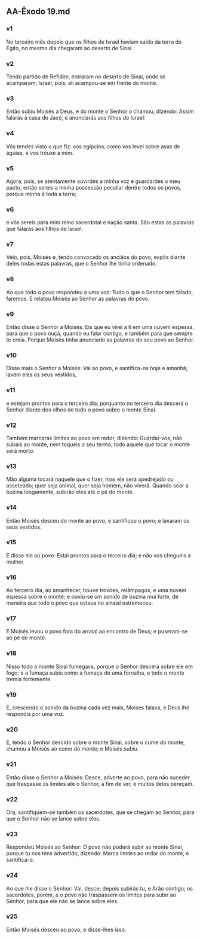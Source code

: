 ## AA-Êxodo 19.md
### v1
 No terceiro mês depois que os filhos de Israel haviam saído da terra do Egito, no mesmo dia chegaram ao deserto de Sinai.
### v2
 Tendo partido de Refidim, entraram no deserto de Sinai, onde se acamparam; Israel, pois, ali acampou-se em frente do monte.
### v3
 Então subiu Moisés a Deus, e do monte o Senhor o chamou, dizendo: Assim falarás à casa de Jacó, e anunciarás aos filhos de Israel:
### v4
 Vós tendes visto o que fiz: aos egípcios, como vos levei sobre asas de águias, e vos trouxe a mim.
### v5
 Agora, pois, se atentamente ouvirdes a minha voz e guardardes o meu pacto, então sereis a minha possessão peculiar dentre todos os povos, porque minha é toda a terra;
### v6
 e vós sereis para mim reino sacerdotal e nação santa. São estas as palavras que falarás aos filhos de Israel.
### v7
 Veio, pois, Moisés e, tendo convocado os anciãos do povo, expôs diante deles todas estas palavras, que o Senhor lhe tinha ordenado.
### v8
 Ao que todo o povo respondeu a uma voz: Tudo o que o Senhor tem falado, faremos. E relatou Moisés ao Senhor as palavras do povo.
### v9
 Então disse o Senhor a Moisés: Eis que eu virei a ti em uma nuvem espessa, para que o povo ouça, quando eu falar contigo, e também para que sempre te creia. Porque Moisés tinha anunciado as palavras do seu povo ao Senhor.
### v10
 Disse mais o Senhor a Moisés: Vai ao povo, e santifica-os hoje e amanhã; lavem eles os seus vestidos,
### v11
 e estejam prontos para o terceiro dia; porquanto no terceiro dia descerá o Senhor diante dos olhos de todo o povo sobre o monte Sinai.
### v12
 Também marcarás limites ao povo em redor, dizendo: Guardai-vos, não subais ao monte, nem toqueis o seu termo; todo aquele que tocar o monte será morto.
### v13
 Mão alguma tocará naquele que o fizer, mas ele será apedrejado ou asseteado; quer seja animal, quer seja homem, não viverá. Quando soar a buzina longamente, subirão eles até o pé do monte.
### v14
 Então Moisés desceu do monte ao povo, e santificou o povo; e lavaram os seus vestidos.
### v15
 E disse ele ao povo: Estai prontos para o terceiro dia; e não vos chegueis a mulher.
### v16
 Ao terceiro dia, ao amanhecer, houve trovões, relâmpagos, e uma nuvem espessa sobre o monte; e ouviu-se um sonido de buzina mui forte, de maneira que todo o povo que estava no arraial estremeceu.
### v17
 E Moisés levou o povo fora do arraial ao encontro de Deus; e puseram-se ao pé do monte.
### v18
 Nisso todo o monte Sinai fumegava, porque o Senhor descera sobre ele em fogo; e a fumaça subiu como a fumaça de uma fornalha, e todo o monte tremia fortemente.
### v19
 E, crescendo o sonido da buzina cada vez mais, Moisés falava, e Deus lhe respondia por uma voz.
### v20
 E, tendo o Senhor descido sobre o monte Sinai, sobre o cume do monte, chamou a Moisés ao cume do monte; e Moisés subiu.
### v21
 Então disse o Senhor a Moisés: Desce, adverte ao povo, para não suceder que traspasse os limites até o Senhor, a fim de ver, e muitos deles pereçam.
### v22
 Ora, santifiquem-se também os sacerdotes, que se chegam ao Senhor, para que o Senhor não se lance sobre eles.
### v23
 Respondeu Moisés ao Senhor: O povo não poderá subir ao monte Sinai, porque tu nos tens advertido, dizendo: Marca limites ao redor do monte, e santifica-o.
### v24
 Ao que lhe disse o Senhor: Vai, desce; depois subirás tu, e Arão contigo; os sacerdotes, porém, e o povo não traspassem os limites para subir ao Senhor, para que ele não se lance sobre eles.
### v25
 Então Moisés desceu ao povo, e disse-lhes isso.
